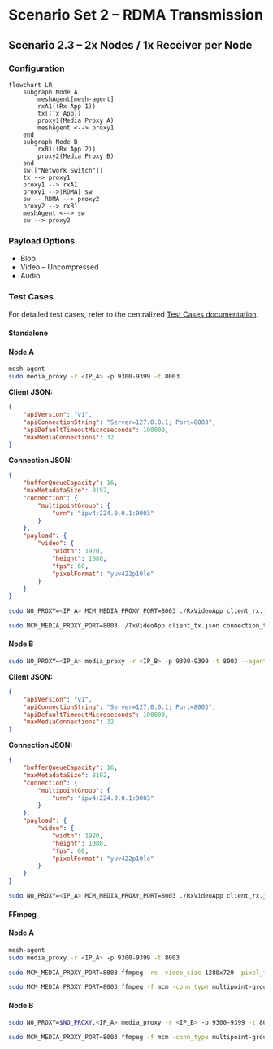 # Scenario Set 2 – RDMA Transmission

## Scenario 2.3 – 2x Nodes / 1x Receiver per Node

### Configuration

```mermaid
flowchart LR
    subgraph Node A
        meshAgent[mesh-agent]
        rxA1((Rx App 1))
        tx((Tx App))
        proxy1(Media Proxy A)
        meshAgent <--> proxy1
    end
    subgraph Node B
        rxB1((Rx App 2))
        proxy2(Media Proxy B)
    end
    sw(["Network Switch"])
    tx --> proxy1
    proxy1 --> rxA1
    proxy1 -->|RDMA| sw
    sw -- RDMA --> proxy2
    proxy2 --> rxB1
    meshAgent <--> sw
    sw --> proxy2
```

### Payload Options

* Blob
* Video – Uncompressed
* Audio

### Test Cases

For detailed test cases, refer to the centralized [Test Cases documentation](../SCENARIO.md#test-cases).

#### Standalone
#### Node A

```bash
mesh-agent
sudo media_proxy -r <IP_A> -p 9300-9399 -t 8003
```

**Client JSON:**

```json
{
    "apiVersion": "v1",
    "apiConnectionString": "Server=127.0.0.1; Port=8003",
    "apiDefaultTimeoutMicroseconds": 100000,
    "maxMediaConnections": 32
}
```

**Connection JSON:**

```json
{
    "bufferQueueCapacity": 16,
    "maxMetadataSize": 8192,
    "connection": {
        "multipointGroup": {
            "urn": "ipv4:224.0.0.1:9003"
        }
    },
    "payload": {
        "video": {
            "width": 1920,
            "height": 1080,
            "fps": 60,
            "pixelFormat": "yuv422p10le"
        }
    }
}
```

```bash
sudo NO_PROXY=<IP_A> MCM_MEDIA_PROXY_PORT=8003 ./RxVideoApp client_rx.json connection_rx.json output_new.yuv
```

```bash
sudo MCM_MEDIA_PROXY_PORT=8003 ./TxVideoApp client_tx.json connection_tx.json .input_video.yuv
```

#### Node B

```bash
sudo NO_PROXY=<IP_A> media_proxy -r <IP_B> -p 9300-9399 -t 8003 --agent=<IP_A>:50051
```

**Client JSON:**

```json
{
    "apiVersion": "v1",
    "apiConnectionString": "Server=127.0.0.1; Port=8003",
    "apiDefaultTimeoutMicroseconds": 100000,
    "maxMediaConnections": 32
}
```

**Connection JSON:**

```json
{
    "bufferQueueCapacity": 16,
    "maxMetadataSize": 8192,
    "connection": {
        "multipointGroup": {
            "urn": "ipv4:224.0.0.1:9003"
        }
    },
    "payload": {
        "video": {
            "width": 1920,
            "height": 1080,
            "fps": 60,
            "pixelFormat": "yuv422p10le"
        }
    }
}
```

```bash
sudo NO_PROXY=<IP_A> MCM_MEDIA_PROXY_PORT=8003 ./RxVideoApp client_rx.json connection_rx.json output_new.yuv
```

#### FFmpeg

#### Node A
```bash
mesh-agent
sudo media_proxy -r <IP_A> -p 9300-9399 -t 8003
```
```bash
sudo MCM_MEDIA_PROXY_PORT=8003 ffmpeg -re -video_size 1280x720 -pixel_format yuv422p10le -i ./input_video.yuv -f mcm -conn_type multipoint-group -frame_rate 60 -video_size 1280x720 -pixel_format yuv422p10le -
```
```bash
sudo MCM_MEDIA_PROXY_PORT=8003 ffmpeg -f mcm -conn_type multipoint-group -frame_rate 60 -video_size 1280x720 -pixel_format yuv422p10le -i - ./out_video.yuv -y
```

#### Node B
```bash
sudo NO_PROXY=$NO_PROXY,<IP_A> media_proxy -r <IP_B> -p 9300-9399 -t 8003 --agent=<IP_A>:50051
```
```bash
sudo MCM_MEDIA_PROXY_PORT=8003 ffmpeg -f mcm -conn_type multipoint-group -frame_rate 60 -video_size 1280x720 -pixel_format yuv422p10le -i - ./out_video.yuv -y
```

